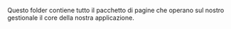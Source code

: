 Questo folder contiene tutto il pacchetto di pagine che operano sul nostro gestionale il core della nostra applicazione.